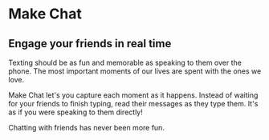 # Make Chat
## Engage your friends in real time

Texting should be as fun and memorable as speaking to them over the phone. The most important moments of our lives are spent with the ones we love.

Make Chat let's you capture each moment as it happens. Instead of waiting for your friends to finish typing, read their messages as they type them. It's as if you were speaking to them directly!

Chatting with friends has never been more fun.
